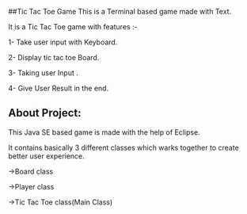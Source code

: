 ##Tic Tac Toe Game 
This is a Terminal based game made with Text.

It is a Tic Tac Toe game with features :-


1- Take user input with Keyboard.

2- Display tic tac toe Board.

3- Taking user Input .

4- Give User Result in the end.


## About Project:

This Java SE based game is made with the help of Eclipse.

It contains basically 3 different classes which warks together to create better user experience.

->Board class

->Player class

->Tic Tac Toe class(Main Class)

